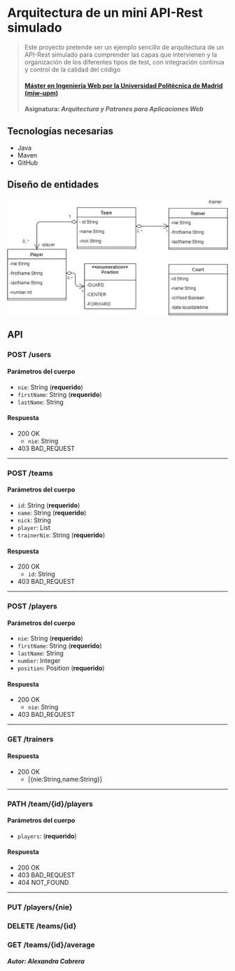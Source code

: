 ﻿# Arquitectura de un mini API-Rest simulado
> Este proyecto pretende ser un ejemplo sencillo de arquitectura de un API-Rest simulado para comprender las capas que intervienen y la organización de los diferentes tipos de test, con integración continua y control de la calidad del código
> #### [Máster en Ingeniería Web por la Universidad Politécnica de Madrid (miw-upm)](http://miw.etsisi.upm.es)
> #### Asignatura: *Arquitectura y Patrones para Aplicaciones Web*

## Tecnologías necesarias
* Java
* Maven
* GitHub

## Diseño de entidades
![themes-entities-class-diagram](https://github.com/AlexandraCabreraLituma/APAW-ECP2-AlexandraCabrera/blob/master/AlexandraCabreraUml.png)

## API
### POST /users
#### Parámetros del cuerpo
- `nie`: String (**requerido**)
- `firstName`: String (**requerido**)
- `lastName`: String

#### Respuesta
- 200 OK
  - `nie`: String
- 403 BAD_REQUEST

---

### POST /teams
#### Parámetros del cuerpo
- `id`: String (**requerido**)
- `name`: String (**requerido**)
- `nick`: String
- `player`: List<player>
- `trainerNie`: String (**requerido**)

#### Respuesta
- 200 OK
  - `id`: String
- 403 BAD_REQUEST

---

### POST /players
#### Parámetros del cuerpo
- `nie`: String (**requerido**)
- `firstName`: String (**requerido**)
- `lastName`: String
- `number`: Integer
- `position`: Position (**requerido**)

#### Respuesta
- 200 OK
  - `nie`: String
- 403 BAD_REQUEST

---

### GET /trainers
#### Respuesta
- 200 OK
  - [{nie:String,name:String}]

---
### PATH /team/{id}/players
#### Parámetros del cuerpo
- `players`: <List> (**requerido**)
#### Respuesta
- 200 OK
- 403 BAD_REQUEST
- 404 NOT_FOUND
---

### PUT /players/{nie}
### DELETE /teams/{id}
### GET /teams/{id}/average

##### Autor: Alexandra Cabrera

